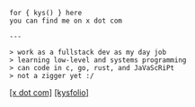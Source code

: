 ```
for { kys() } here
you can find me on x dot com

---

> work as a fullstack dev as my day job
> learning low-level and systems programming
> can code in c, go, rust, and JaVaScRiPt
> not a zigger yet :/
```
[[x dot com]](https://x.com/0x_kys) [[kysfolio]](https://kysfolio.vercel.app/) 
